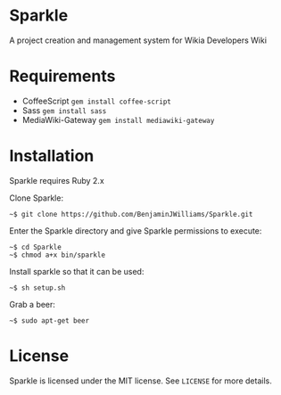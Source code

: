 # Sparkle
A project creation and management system for Wikia Developers Wiki 

# Requirements
* CoffeeScript         `gem install coffee-script`
* Sass                 `gem install sass`
* MediaWiki-Gateway    `gem install mediawiki-gateway`

# Installation
Sparkle requires Ruby 2.x

Clone Sparkle:
```
~$ git clone https://github.com/BenjaminJWilliams/Sparkle.git
```

Enter the Sparkle directory and give Sparkle permissions to execute:
```
~$ cd Sparkle
~$ chmod a+x bin/sparkle
```

Install sparkle so that it can be used:
```
~$ sh setup.sh
```

Grab a beer:
```
~$ sudo apt-get beer
```

# License
Sparkle is licensed under the MIT license. See `LICENSE` for more details.
